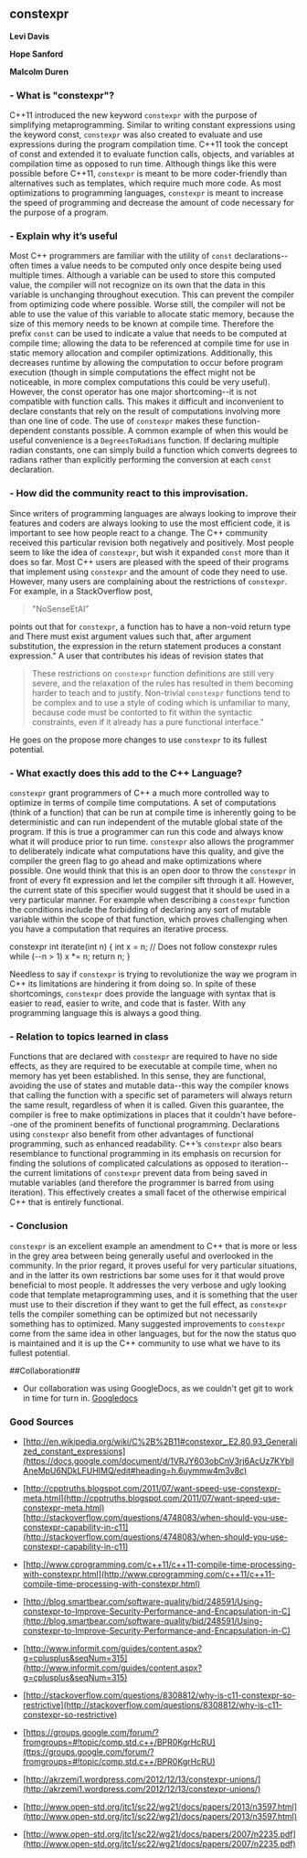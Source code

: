## constexpr ##

**Levi Davis**

**Hope Sanford**

**Malcolm Duren**

### - What is "constexpr"? ###

 C++11 introduced the new keyword `constexpr` with the purpose of simplifying metaprogramming. Similar to writing constant expressions using the keyword const, `constexpr` was also created to evaluate and use expressions during the program compilation time. C++11 took the concept of const and extended it to evaluate function calls, objects, and variables at compilation time as opposed to run time. Although things like this were possible before C++11, `constexpr` is meant to be more coder-friendly than alternatives such as templates, which require much more code. As most optimizations to programming languages, `constexpr` is meant to increase the speed of programming and decrease the amount of code necessary for the purpose of a program.  

### - Explain why it’s useful ###

Most C++ programmers are familiar with the utility of `const` declarations--often times a value needs to be computed only once despite being used multiple times. Although a variable can be used to store this computed value, the compiler will not recognize on its own that the data in this variable is unchanging throughout execution.  This can prevent the compiler from optimizing code where possible.  Worse still, the compiler will not be able to use the value of this variable to allocate static memory, because the size of this memory needs to be known at compile time.  Therefore the prefix `const` can be used to indicate a value that needs to be computed at compile time; allowing the data to be referenced at compile time for use in static memory allocation and compiler optimizations.  Additionally, this decreases runtime by allowing the computation to occur before program execution (though in simple computations the effect might not be noticeable, in more complex computations this could be very useful). However, the const operator has one major shortcoming--it is not compatible with function calls. This makes it difficult and inconvenient to declare constants that rely on the result of computations involving more than one line of code. The use of `constexpr` makes these function-dependent constants possible. A common example of when this would be useful convenience is a `DegreesToRadians` function. If declaring multiple radian constants, one can simply build a function which converts degrees to radians rather than explicitly performing the conversion at each `const` declaration. 




### - How did the community react to this improvisation. ###

Since writers of programming languages are always looking to improve their features and coders are always looking to use the most efficient code, it is important to see how people react to a change. The C++ community received this particular revision both negatively and positively. Most  people seem to like the idea of `constexpr`, but wish it expanded `const` more than it does so far. Most C++ users are  pleased with the speed of their programs that implement using `constexpr` and the amount of code they need to use. However, many users are complaining about the restrictions of `constexpr`. For example, in a StackOverflow post, 
> "NoSenseEtAl” 

points out that for `constexpr`, a function has to have a non-void return type and 
There must exist argument values such that, after argument substitution, the expression in the return statement produces a constant expression." A user that contributes his ideas of revision states that 

> These restrictions on `constexpr` function definitions are still very severe, and the relaxation of the rules has resulted in them becoming harder to teach and to justify. Non-trivial `constexpr` functions tend to be complex and to use a style of coding which is unfamiliar to many, because code must be contorted to fit within the syntactic constraints, even if it already has a pure functional interface." 

He goes on the propose more changes to use `constexpr` to its fullest potential. 




### - What exactly does this add to the C++ Language? ###

`constexpr` grant programmers of C++ a much more controlled way to optimize in terms of compile time computations. A set of computations (think of a function) that can be run at compile time is inherently going to be deterministic and can run independent of the mutable global state of the program. If this is true a programmer can run this code and always know what it will produce prior to run time. `constexpr` also allows the programmer to deliberately indicate what computations have this quality, and give the compiler the green flag to go ahead and make optimizations where possible. One would think that this is an open door to throw the `constexpr` in front of every fit expression and let the compiler sift through it all. However, the current state of this specifier would suggest that it should be used in a very particular manner. For example when describing a `constexpr` function the conditions include the forbidding of declaring any sort of mutable variable within the scope of that function, which proves challenging when you have a computation that requires an iterative process. 

  constexpr int iterate(int n) 
  	 {
     int x = n;    // Does not follow constexpr rules
     while (--n > 1)
	   x *= n;
     return n;
   	 }

Needless to say  if `constexpr` is trying to revolutionize the way we program in C++ its limitations are hindering it from doing so. In spite of these shortcomings, `constexpr` does provide the language with syntax that is easier to read, easier to write, and code that is faster. With any programming language this is always a good thing.



### - Relation to topics learned in class ###

Functions that are declared with `constexpr` are required to have no side effects, as they are required to be executable at compile time, when no memory has yet been established.  In this sense, they are functional, avoiding the use of states and mutable data--this way the compiler knows that calling the function with a specific set of parameters will always return the same result, regardless of when it is called.  Given this guarantee, the compiler is free to make optimizations in places that it couldn't have before--one of the prominent benefits of functional programming. Declarations using `constexpr` also benefit from other advantages of functional programming, such as enhanced readability. C++’s `constexpr` also bears resemblance to functional programming in its emphasis on recursion for finding the solutions of complicated calculations as opposed to iteration--the current limitations of `constexpr` prevent data from being saved in mutable variables (and therefore the programmer is barred from using iteration).  This effectively creates a small facet of the otherwise empirical C++ that is entirely functional.  




### - Conclusion ###


`constexpr` is an excellent example an amendment to C++ that is more or less in the grey area between being generally useful and overlooked in the community. In the prior regard, it proves useful for very particular situations, and in the latter its own restrictions bar some uses for it that would prove beneficial to most people. It addresses the very verbose and ugly looking code that template metaprogramming uses, and it is something that the user must use to their discretion if they want to get the full effect, as `constexpr` tells the compiler something can be optimized but not necessarily something has to optimized. Many suggested improvements to `constexpr` come from the same idea in other languages, but for the now the status quo is maintained and it is up the C++ community to use what we have to its fullest potential. 



##Collaboration##
- Our collaboration was using GoogleDocs, as we couldn't get git to work in time
for turn in. [Googledocs](https://docs.google.com/document/d/1VRJY603obCnV3rj6AcUz7KYbllAneMpU6NDkLFUHIMQ/edit#heading=h.6uymmw4m3v8c "constexpr in C++")




### Good Sources ###

- [http://en.wikipedia.org/wiki/C%2B%2B11#constexpr_.E2.80.93_Generalized_constant_expressions](https://docs.google.com/document/d/1VRJY603obCnV3rj6AcUz7KYbllAneMpU6NDkLFUHIMQ/edit#heading=h.6uymmw4m3v8c)

- [http://cpptruths.blogspot.com/2011/07/want-speed-use-constexpr-meta.html](http://cpptruths.blogspot.com/2011/07/want-speed-use-constexpr-meta.html)
[http://stackoverflow.com/questions/4748083/when-should-you-use-constexpr-capability-in-c11](http://stackoverflow.com/questions/4748083/when-should-you-use-constexpr-capability-in-c11)
- [http://www.cprogramming.com/c++11/c++11-compile-time-processing-with-constexpr.html](http://www.cprogramming.com/c++11/c++11-compile-time-processing-with-constexpr.html)
- [http://blog.smartbear.com/software-quality/bid/248591/Using-constexpr-to-Improve-Security-Performance-and-Encapsulation-in-C](http://blog.smartbear.com/software-quality/bid/248591/Using-constexpr-to-Improve-Security-Performance-and-Encapsulation-in-C)
- [http://www.informit.com/guides/content.aspx?g=cplusplus&seqNum=315](http://www.informit.com/guides/content.aspx?g=cplusplus&seqNum=315)
- [http://stackoverflow.com/questions/8308812/why-is-c11-constexpr-so-restrictive](http://stackoverflow.com/questions/8308812/why-is-c11-constexpr-so-restrictive)
- [https://groups.google.com/forum/?fromgroups=#!topic/comp.std.c++/BPR0KgrHcRU](ttps://groups.google.com/forum/?fromgroups=#!topic/comp.std.c++/BPR0KgrHcRU)
- [http://akrzemi1.wordpress.com/2012/12/13/constexpr-unions/](http://akrzemi1.wordpress.com/2012/12/13/constexpr-unions/)
- [http://www.open-std.org/jtc1/sc22/wg21/docs/papers/2013/n3597.html](http://www.open-std.org/jtc1/sc22/wg21/docs/papers/2013/n3597.html) 
- [http://www.open-std.org/jtc1/sc22/wg21/docs/papers/2007/n2235.pdf](http://www.open-std.org/jtc1/sc22/wg21/docs/papers/2007/n2235.pdf) 
